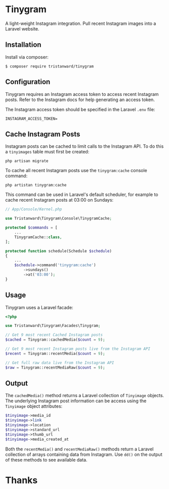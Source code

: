 # Tinygram
A light-weight Instagram integration.  Pull recent Instagram images into a Laravel website.

## Installation
Install via composer:

```
$ composer require tristanward/tinygram
```

## Configuration
Tinygram requires an Instagram access token to access recent Instagram posts.  Refer to the Instagram docs for help generating an access token.

The Instagram access token should be specified in the Laravel `.env` file:

```
INSTAGRAM_ACCESS_TOKEN=
```

## Cache Instagram Posts

Instagram posts can be cached to limit calls to the Instagram API.  To do this a `tinyimages` table must first be created:

```
php artisan migrate
```

To cache all recent Instagram posts use the `tinygram:cache` console command:

```
php artistan tinygram:cache
```

This command can be used in Laravel's default scheduler, for example to cache recent Instagram posts at 03:00 on Sundays:

```php
// App/Console/Kernel.php

use Tristanward\Tinygram\Console\TinygramCache;

protected $commands = [
    ...
    TinygramCache::class,
];

protected function schedule(Schedule $schedule)
{
    ...
    $schedule->command('tinygram:cache')
        ->sundays()
        ->at('03:00');
}
```

## Usage
Tinygram uses a Laravel facade:

```php
<?php

use Tristanward\Tinygram\Facades\Tinygram;

// Get 9 most recent Cached Instagram posts
$cached = Tinygram::cachedMedia($count = 9);

// Get 9 most recent Instagram posts live from the Instagram API
$recent = Tinygram::recentMedia($count = 9);

// Get full raw data live from the Instagram API
$raw = Tinygram::recentMediaRaw($count = 9);
```

## Output

The `cachedMedia()` method returns a Laravel collection of `Tinyimage` objects.  The underlying Instagram post information can be access using the `Tinyimage` object attributes:

```php
$tinyimage->media_id
$tinyimage->link
$tinyimage->location
$tinyimage->standard_url
$tinyimage->thumb_url
$tinyimage->media_created_at
```

Both the `recentMedia()` and `recentMediaRaw()` methods return a Laravel collection of arrays containing data from Instagram.  Use `dd()` on the output of these methods to see available data.

# Thanks
